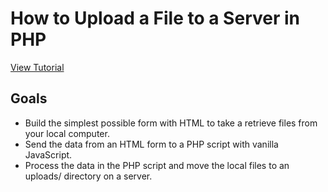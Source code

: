 # How to Upload a File to a Server in PHP

[View Tutorial](https://www.taniarascia.com/how-to-upload-files-to-a-server-with-plain-javascript-and-php)

## Goals
- Build the simplest possible form with HTML to take a retrieve files from your local computer.
- Send the data from an HTML form to a PHP script with vanilla JavaScript.
- Process the data in the PHP script and move the local files to an uploads/ directory on a server.
